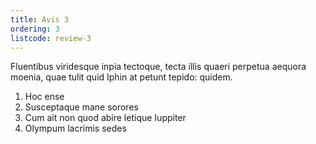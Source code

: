 ```yaml
---
title: Avis 3
ordering: 3
listcode: review-3
---
```

Fluentibus viridesque inpia tectoque,
tecta illis quaeri perpetua aequora moenia, quae tulit quid Iphin at petunt
tepido: quidem.

1. Hoc ense
2. Susceptaque mane sorores
3. Cum ait non quod abire letique Iuppiter
4. Olympum lacrimis sedes
